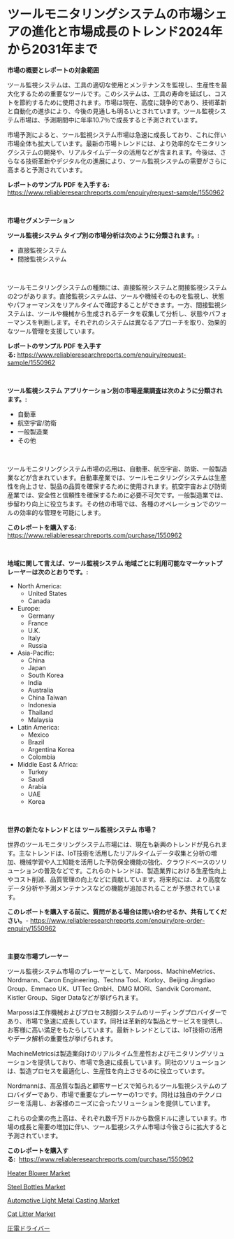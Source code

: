 <p><h1>ツールモニタリングシステムの市場シェアの進化と市場成長のトレンド2024年から2031年まで</h1></p><p><strong>市場の概要とレポートの対象範囲</strong></p>
<p><p>ツール監視システムは、工具の適切な使用とメンテナンスを監視し、生産性を最大化するための重要なツールです。このシステムは、工具の寿命を延ばし、コストを節約するために使用されます。市場は現在、高度に競争的であり、技術革新と自動化の進歩により、今後の見通しも明るいとされています。ツール監視システム市場は、予測期間中に年率10.7％で成長すると予測されています。</p><p>市場予測によると、ツール監視システム市場は急速に成長しており、これに伴い市場全体も拡大しています。最新の市場トレンドには、より効率的なモニタリングシステムの開発や、リアルタイムデータの活用などが含まれます。今後は、さらなる技術革新やデジタル化の進展により、ツール監視システムの需要がさらに高まると予測されています。</p></p>
<p><strong>レポートのサンプル PDF を入手する:</strong> <a href="https://www.reliableresearchreports.com/enquiry/request-sample/1550962">https://www.reliableresearchreports.com/enquiry/request-sample/1550962</a></p>
<p>&nbsp;</p>
<p><strong>市場セグメンテーション</strong></p>
<p><strong>ツール監視システム タイプ別の市場分析は次のように分類されます。:</strong></p>
<p><ul><li>直接監視システム</li><li>間接監視システム</li></ul></p>
<p>&nbsp;</p>
<p><p>ツールモニタリングシステムの種類には、直接監視システムと間接監視システムの2つがあります。直接監視システムは、ツールや機械そのものを監視し、状態やパフォーマンスをリアルタイムで確認することができます。一方、間接監視システムは、ツールや機械から生成されるデータを収集して分析し、状態やパフォーマンスを判断します。それぞれのシステムは異なるアプローチを取り、効果的なツール管理を支援しています。</p></p>
<p><strong>レポートのサンプル PDF を入手する:</strong>&nbsp;<a href="https://www.reliableresearchreports.com/enquiry/request-sample/1550962">https://www.reliableresearchreports.com/enquiry/request-sample/1550962</a></p>
<p>&nbsp;</p>
<p><strong> ツール監視システム アプリケーション別の市場産業調査は次のように分類されます。:</strong></p>
<p><ul><li>自動車</li><li>航空宇宙/防衛</li><li>一般製造業</li><li>その他</li></ul></p>
<p>&nbsp;</p>
<p><p>ツールモニタリングシステム市場の応用は、自動車、航空宇宙、防衛、一般製造業などが含まれています。自動車産業では、ツールモニタリングシステムは生産性を向上させ、製品の品質を確保するために使用されます。航空宇宙および防衛産業では、安全性と信頼性を確保するために必要不可欠です。一般製造業では、歩留わり向上に役立ちます。その他の市場では、各種のオペレーションでのツールの効率的な管理を可能にします。</p></p>
<p><strong>このレポートを購入する:</strong>&nbsp; <a href="https://www.reliableresearchreports.com/purchase/1550962">https://www.reliableresearchreports.com/purchase/1550962</a></p>
<p>&nbsp;</p>
<p><strong>地域に関して言えば、ツール監視システム 地域ごとに利用可能なマーケットプレーヤーは次のとおりです。:</strong></p>
<p><ul>
    <li>
        North America:
        <ul>
            <li>United States</li>
            <li>Canada</li>
        </ul>
    </li>
    <li>
        Europe:
        <ul>
            <li>Germany</li>
            <li>France</li>
            <li>U.K.</li>
            <li>Italy</li>
            <li>Russia</li>
        </ul>
    </li>
    <li>
        Asia-Pacific:
        <ul>
            <li>China</li>
            <li>Japan</li>
            <li>South Korea</li>
            <li>India</li>
            <li>Australia</li>
            <li>China Taiwan</li>
            <li>Indonesia</li>
            <li>Thailand</li>
            <li>Malaysia</li>
        </ul>
    </li>
    <li>
        Latin America:
        <ul>
            <li>Mexico</li>
            <li>Brazil</li>
            <li>Argentina Korea</li>
            <li>Colombia</li>
        </ul>
    </li>
    <li>
        Middle East & Africa:
        <ul>
            <li>Turkey</li>
            <li>Saudi</li>
            <li>Arabia</li>
            <li>UAE</li>
            <li>Korea</li>
        </ul>
    </li>
    </ul></p>
<p>&nbsp;</p>
<p><strong>世界の新たなトレンドとは ツール監視システム 市場？</strong></p>
<p><p>世界のツールモニタリングシステム市場には、現在も新興のトレンドが見られます。主なトレンドは、IoT技術を活用したリアルタイムデータ収集と分析の増加、機械学習や人工知能を活用した予防保全機能の強化、クラウドベースのソリューションの普及などです。これらのトレンドは、製造業界における生産性向上やコスト削減、品質管理の向上などに貢献しています。将来的には、より高度なデータ分析や予測メンテナンスなどの機能が追加されることが予想されています。</p></p>
<p><strong>このレポートを購入する前に、質問がある場合は問い合わせるか、共有してください。</strong>- <a href="https://www.reliableresearchreports.com/enquiry/pre-order-enquiry/1550962">https://www.reliableresearchreports.com/enquiry/pre-order-enquiry/1550962</a></p>
<p>&nbsp;</p>
<p><strong>主要な市場プレーヤー</strong></p>
<p><p>ツール監視システム市場のプレーヤーとして、Marposs、MachineMetrics、Nordmann、Caron Engineering、Techna Tool、Korloy、Beijing Jingdiao Group、Emmaco UK、UTTec GmbH、DMG MORI、Sandvik Coromant、Kistler Group、Siger Dataなどが挙げられます。</p><p>Marpossは工作機械およびプロセス制御システムのリーディングプロバイダーであり、市場で急速に成長しています。同社は革新的な製品とサービスを提供し、お客様に高い満足をもたらしています。最新トレンドとしては、IoT技術の活用やデータ解析の重要性が挙げられます。</p><p>MachineMetricsは製造業向けのリアルタイム生産性およびモニタリングソリューションを提供しており、市場で急速に成長しています。同社のソリューションは、製造プロセスを最適化し、生産性を向上させるのに役立っています。</p><p>Nordmannは、高品質な製品と顧客サービスで知られるツール監視システムのプロバイダーであり、市場で重要なプレーヤーの1つです。同社は独自のテクノロジーを活用し、お客様のニーズに合ったソリューションを提供しています。</p><p>これらの企業の売上高は、それぞれ数千万ドルから数億ドルに達しています。市場の成長と需要の増加に伴い、ツール監視システム市場は今後さらに拡大すると予測されています。</p></p>
<p><strong>このレポートを購入する:</strong>&nbsp;&nbsp;<a href="https://www.reliableresearchreports.com/purchase/1550962">https://www.reliableresearchreports.com/purchase/1550962</a></p>
<p><p><a href="https://view.publitas.com/reportprime-1/heater-blower-market-research-report-provides-thorough-industry-overview-which-offers-an-in-depth-analysis-of-product-trends-and-new-market-divisions/">Heater Blower Market</a></p><p><a href="https://issuu.com/reportprime-2/docs/steel-bottles-market-size-2030.pptx">Steel Bottles Market</a></p><p><a href="https://gentle-editor-9db.notion.site/Insights-into-Automotive-Light-Metal-Casting-Market-Size-Analysing-Market-Share-Trends-and-Growth-2ce430bb0ee04d42aa22dbf1b357dc71">Automotive Light Metal Casting Market</a></p><p><a href="https://github.com/julyju69/Market-Research-Report-List-2/blob/main/cat-litter-market.md">Cat Litter Market</a></p><p><a href="https://github.com/AaronVargas43/Market-Research-Report-List-1/blob/main/62276976891.md">圧電ドライバー</a></p></p>